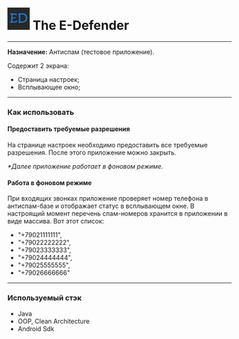 # <img src="https://github.com/Shtykin/spam-app/blob/dev/app/src/main/res/drawable/logo.png" alt="drawing" width="50"/> The E-Defender

___
**Назначение:** Антиспам (тестовое приложение).

Содержит 2 экрана:

+ Страница настроек;
+ Всплывающее окно;

___

### Как использовать

#### Предоставить требуемые разрешения

На странице настроек необходимо предоставить все требуемые разрешения. После этого приложение можно закрыть.

_*Далее приложение работает в фоновом режиме._


#### Работа в фоновом режиме

При входящих звонках приложение проверяет номер телефона в антиспам-базе и отображает статус в всплывающем окне.
В настроящий момент перечень спам-номеров хранится в приложении в виде массива. Вот этот список:
+ "+79021111111",
+ "+79022222222",
+ "+79023333333",
+ "+79024444444",
+ "+79025555555",
+ "+79026666666"

___

### Используемый стэк

+ Java
+ OOP, Clean Architecture
+ Android Sdk